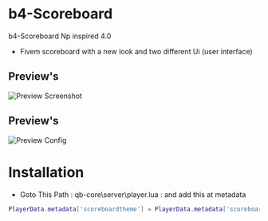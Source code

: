 # b4-Scoreboard

b4-Scoreboard Np inspired 4.0

* Fivem scoreboard with a new look and two different Ui (user interface)

## Preview's
![Preview Screenshot](https://i.imgur.com/5J0xIrd.png)
## Preview's
![Preview Config](https://imgur.com/kj1r6Rr)

# Installation

* Goto This Path : qb-core\server\player.lua : and add this at metadata

```lua
PlayerData.metadata['scoreboardtheme'] = PlayerData.metadata['scoreboardtheme'] or 'rounded'
```

